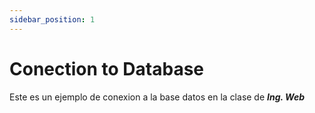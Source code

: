 ```yaml
---
sidebar_position: 1
---
```


# Conection to Database
Este es un ejemplo de conexion a la base datos en la clase de ***Ing. Web***